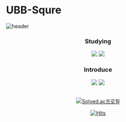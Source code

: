 
# UBB-Squre
![header](https://capsule-render.vercel.app/api?type=waving&color=auto&height=400&section=header&text=Hello%20UBB%20Squre&fontSize=90)
<div align=center>
     
### Studying

     
<img src="https://img.shields.io/badge/Python-3776AB?style=flat&logo=React&logoColor=white"/>
<img src="https://img.shields.io/badge/Guthub-181717?style=flat&logo=React&logoColor=white"/><br /> 

### Introduce <br />
<img src="https://img.shields.io/badge/Instagram-E4405F?style=flat&logo=React&logoColor=white"/>
<img src="https://img.shields.io/badge/G Mail-EA4335?style=flat&logo=React&logoColor=white"/>


<br />[![Solved.ac프로필](http://mazassumnida.wtf/api/generate_badge?boj=Sanghun0901)](https://solved.ac/Sanghun0901)

[![Hits](https://hits.seeyoufarm.com/api/count/incr/badge.svg?url=https%3A%2F%2Fgithub.com%2FSanghun0901&count_bg=%2379C83D&title_bg=%23555555&icon=&icon_color=%23E7E7E7&title=hits&edge_flat=false)](https://hits.seeyoufarm.com)
</div>
